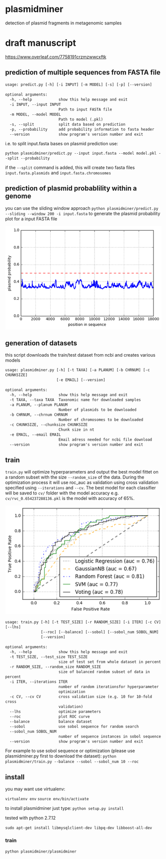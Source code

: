 # plasmidminer

detection of plasmid fragments in metagenomic samples

# draft manuscript
https://www.overleaf.com/7758191crzmzwwcxftk

## prediction of multiple sequences from FASTA file

```
usage: predict.py [-h] [-i INPUT] [-m MODEL] [-s] [-p] [--version]

optional arguments:
  -h, --help            show this help message and exit
  -i INPUT, --input INPUT
                        Path to input FASTA file
  -m MODEL, --model MODEL
                        Path to model (.pkl)
  -s, --split           split data based on prediction
  -p, --probability     add probability information to fasta header
  --version             show program's version number and exit
```

i.e. to split input.fasta bases on plasmid prediction use:

```
python plasmidminer/predict.py --input input.fasta --model model.pkl --split --probability
```

if the `--split` command is added, this will create two fasta files `input.fasta.plasmids` and `input.fasta.chromosomes`

## prediction of plasmid probablility within a genome

you can use the sliding window approach `python plasmidminer/predict.py --sliding --window 200 -i input.fasta` to generate the plasmid probability plot for a input FASTA file

![alt text](chr.png "plasmid probability")

## generation of datasets

this script downloads the train/test dataset from ncbi and creates various models

```
usage: plasmidminer.py [-h] [-t TAXA] [-a PLANUM] [-b CHRNUM] [-c CHUNKSIZE]
                       [-e EMAIL] [--version]

optional arguments:
  -h, --help            show this help message and exit
  -t TAXA, --taxa TAXA  Taxonomic name for downloaded samples
  -a PLANUM, --planum PLANUM
                        Number of plasmids to be downloaded
  -b CHRNUM, --chrnum CHRNUM
                        Number of chromosomes to be downloaded
  -c CHUNKSIZE, --chunksize CHUNKSIZE
                        Chunk size in nt
  -e EMAIL, --email EMAIL
                        Email adress needed for ncbi file download
  --version             show program's version number and exit

```


## train
`train.py` will optimize hyperparameters and output the best model fittet on a random subset with the size `--random_size` of the data. During the optimization process it will use roc_auc as validation using cross validation specified using `--iterations` and `--cv`. The best model for each classifier will be saved to `cv/` folder with the model accuracy e.g. `cv/rvc_0.654237288136.pkl` is the model with accuracy of 65%.

![alt text](index.png "ROC")

```
usage: train.py [-h] [-t TEST_SIZE] [-r RANDOM_SIZE] [-i ITER] [-c CV] [--lhs]
                [--roc] [--balance] [--sobol] [--sobol_num SOBOL_NUM]
                [--version]

optional arguments:
  -h, --help            show this help message and exit
  -t TEST_SIZE, --test_size TEST_SIZE
                        size of test set from whole dataset in percent
  -r RANDOM_SIZE, --random_size RANDOM_SIZE
                        size of balanced random subset of data in percent
  -i ITER, --iterations ITER
                        number of random iterationsfor hyperparameter
                        optimization
  -c CV, --cv CV        cross validation size (e.g. 10 for 10-fold cross
                        validation)
  --lhs                 optimize parameters
  --roc                 plot ROC curve
  --balance             balance dataset
  --sobol               use sobol sequence for random search
  --sobol_num SOBOL_NUM
                        number of sequence instances in sobol sequence
  --version             show program's version number and exit
```

For example to use sobol sequence or optimization (please use plasmidminer.py first to download the dataset):
`python plasmidminer/train.py --balance --sobol --sobol_num 10 --roc`

## install
you may want use virtualenv:

`virtualenv env`
`source env/bin/activate`

to install plasmidminer just type: `python setup.py install`

tested with python 2.7.12


`sudo apt-get install libmysqlclient-dev libpq-dev libboost-all-dev`

### train
`python plasmidminer/plasmidminer`

